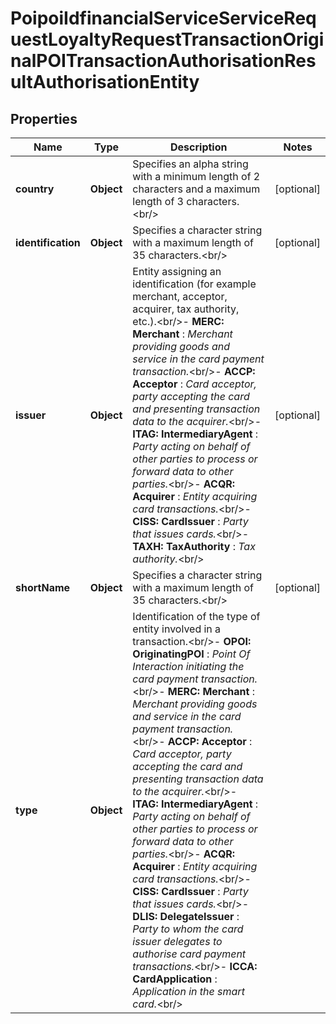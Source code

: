# PoipoiIdfinancialServiceServiceRequestLoyaltyRequestTransactionOriginalPOITransactionAuthorisationResultAuthorisationEntity

## Properties
Name | Type | Description | Notes
------------ | ------------- | ------------- | -------------
**country** | **Object** | Specifies an alpha string with a minimum length of 2 characters and a maximum length of 3 characters.&lt;br/&gt; |  [optional]
**identification** | **Object** | Specifies a character string with a maximum length of 35 characters.&lt;br/&gt; |  [optional]
**issuer** | **Object** | Entity assigning an identification (for example merchant, acceptor, acquirer, tax authority, etc.).&lt;br/&gt;- **MERC: Merchant**  : *Merchant providing goods and service in the card payment transaction.*&lt;br/&gt;- **ACCP: Acceptor**  : *Card acceptor, party accepting the card and presenting transaction data to the acquirer.*&lt;br/&gt;- **ITAG: IntermediaryAgent**  : *Party acting on behalf of other parties to process or forward data to other parties.*&lt;br/&gt;- **ACQR: Acquirer**  : *Entity acquiring card transactions.*&lt;br/&gt;- **CISS: CardIssuer**  : *Party that issues cards.*&lt;br/&gt;- **TAXH: TaxAuthority**  : *Tax authority.*&lt;br/&gt; |  [optional]
**shortName** | **Object** | Specifies a character string with a maximum length of 35 characters.&lt;br/&gt; |  [optional]
**type** | **Object** | Identification of the type of entity involved in a transaction.&lt;br/&gt;- **OPOI: OriginatingPOI**  : *Point Of Interaction initiating the card payment transaction.*&lt;br/&gt;- **MERC: Merchant**  : *Merchant providing goods and service in the card payment transaction.*&lt;br/&gt;- **ACCP: Acceptor**  : *Card acceptor, party accepting the card and presenting transaction data to the acquirer.*&lt;br/&gt;- **ITAG: IntermediaryAgent**  : *Party acting on behalf of other parties to process or forward data to other parties.*&lt;br/&gt;- **ACQR: Acquirer**  : *Entity acquiring card transactions.*&lt;br/&gt;- **CISS: CardIssuer**  : *Party that issues cards.*&lt;br/&gt;- **DLIS: DelegateIssuer**  : *Party to whom the card issuer delegates to authorise card payment transactions.*&lt;br/&gt;- **ICCA: CardApplication**  : *Application in the smart card.*&lt;br/&gt; | 
